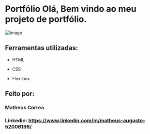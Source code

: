 # Portfólio Olá, Bem vindo ao meu projeto de portfólio.

![image](https://freeimage.host/i/2B4AdKu)

## Ferramentas utilizadas:

* HTML

* CSS

* Flex-box

## Feito por:

### Matheus Correa

### Linkedin: https://www.linkedin.com/in/matheus-augusto-52006196/